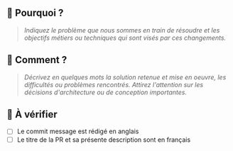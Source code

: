## :thinking: Pourquoi ?

> _Indiquez le problème que nous sommes en train de résoudre et les objectifs métiers ou techniques qui sont visés par ces changements._


## :cake: Comment ? <!-- optionnel -->

> _Décrivez en quelques mots la solution retenue et mise en oeuvre, les difficultés ou problèmes rencontrés. Attirez l'attention sur les décisions d'architecture ou de conception importantes._


## :rotating_light: À vérifier

- [ ] Le commit message est rédigé en anglais
- [ ] Le titre de la PR et sa présente description sont en français
